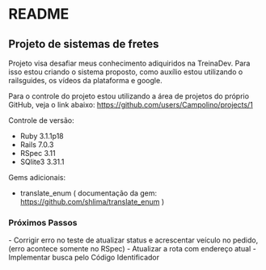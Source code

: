 # README
<h2>Projeto de sistemas de fretes</h2>
  Projeto visa desafiar meus conhecimento adiquiridos na TreinaDev. Para isso estou criando o sistema proposto, como auxílio estou utilizando o railsguides, os vídeos da plataforma e google.

Para o controle do projeto estou utilizando a área de projetos do próprio GitHub, veja o link abaixo:
https://github.com/users/Campolino/projects/1

Controle de versão:
- Ruby 3.1.1p18
- Rails 7.0.3
- RSpec 3.11
- SQlite3 3.31.1

Gems adicionais:
 - translate_enum ( documentação da gem: https://github.com/shlima/translate_enum )

<h3> Próximos Passos </h3>
- Corrigir erro no teste de atualizar status e acrescentar veículo no pedido, (erro acontece somente no RSpec)
- Atualizar a rota com endereço atual
- Implementar busca pelo Código Identificador
